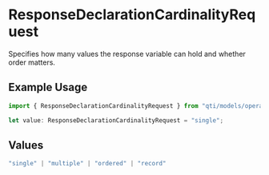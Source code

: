 # ResponseDeclarationCardinalityRequest

Specifies how many values the response variable can hold and whether order matters.

## Example Usage

```typescript
import { ResponseDeclarationCardinalityRequest } from "qti/models/operations";

let value: ResponseDeclarationCardinalityRequest = "single";
```

## Values

```typescript
"single" | "multiple" | "ordered" | "record"
```